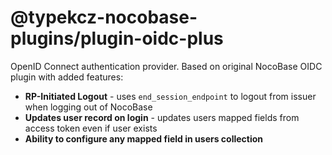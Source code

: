 # @typekcz-nocobase-plugins/plugin-oidc-plus

OpenID Connect authentication provider. Based on original NocoBase OIDC plugin with added features:

 - **RP-Initiated Logout** - uses `end_session_endpoint` to logout from issuer when logging out of NocoBase
 - **Updates user record on login** - updates users mapped fields from access token even if user exists
 - **Ability to configure any mapped field in users collection**